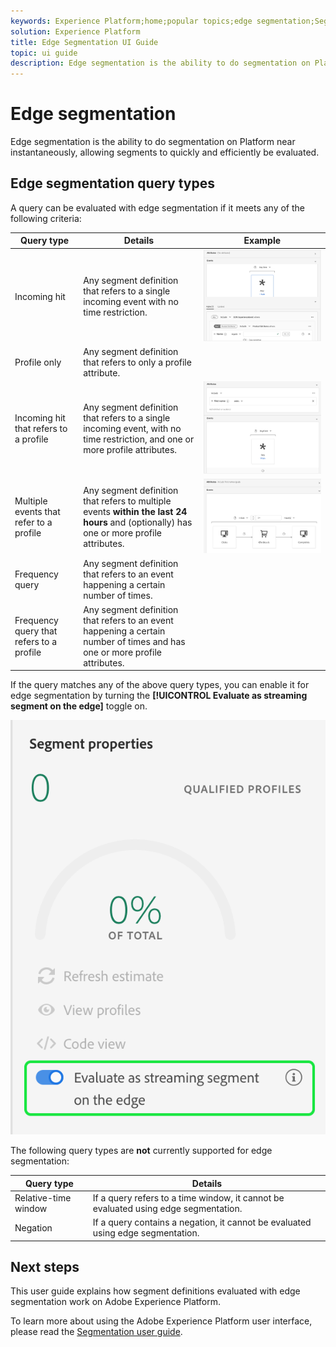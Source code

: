 ```yaml
---
keywords: Experience Platform;home;popular topics;edge segmentation;Segmentation;Segmentation Service;segmentation service;ui guide;streaming edge;
solution: Experience Platform
title: Edge Segmentation UI Guide
topic: ui guide
description: Edge segmentation is the ability to do segmentation on Platform near instantaneously, allowing segments to quickly and efficiently be evaluated.
---
```


# Edge segmentation

Edge segmentation is the ability to do segmentation on Platform near instantaneously, allowing segments to quickly and efficiently be evaluated.

## Edge segmentation query types

A query can be evaluated with edge segmentation if it meets any of the following criteria:

| Query type | Details | Example |
| ---------- | ------- | ------- |
| Incoming hit | Any segment definition that refers to a single incoming event with no time restriction. | ![](../images/ui/edge-segmentation/incoming-hit.png) |
| Profile only | Any segment definition that refers to only a profile attribute. | |
| Incoming hit that refers to a profile | Any segment definition that refers to a single incoming event, with no time restriction, and one or more profile attributes. | ![](../images/ui/edge-segmentation/profile-hit.png) |
| Multiple events that refer to a profile | Any segment definition that refers to multiple events **within the last 24 hours** and (optionally) has one or more profile attributes. | ![](../images/ui/edge-segmentation/event-history-success.png) |
| Frequency query | Any segment definition that refers to an event happening a certain number of times. | |
| Frequency query that refers to a profile | Any segment definition that refers to an event happening a certain number of times and has one or more profile attributes. | |

If the query matches any of the above query types, you can enable it for edge segmentation by turning the **[!UICONTROL Evaluate as streaming segment on the edge]** toggle on.

![](../images/ui/edge-segmentation/mark-on-edge.png)

The following query types are **not** currently supported for edge segmentation:

| Query type | Details |
| ---------- | ------- |
| Relative-time window | If a query refers to a time window, it cannot be evaluated using edge segmentation. |
| Negation | If a query contains a negation, it cannot be evaluated using edge segmentation. | 

## Next steps

This user guide explains how segment definitions evaluated with edge segmentation work on Adobe Experience Platform. 

To learn more about using the Adobe Experience Platform user interface, please read the [Segmentation user guide](./overview.md).